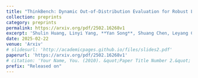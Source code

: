 ```yaml
---
title: "ThinkBench: Dynamic Out-of-Distribution Evaluation for Robust LLM Reasoning"
collection: preprints
category: preprints
permalink: https://arxiv.org/pdf/2502.16268v1
excerpt: 'Shulin Huang, Linyi Yang, **Yan Song**, Shuang Chen, Leyang Cui, Ziyu Wan,Qingcheng Zeng, Ying Wen, Kun Shao, Weinan Zhang, Jun Wang, Yue Zhang'
date: 2025-02-22
venue: 'Arxiv'
# slidesurl: 'http://academicpages.github.io/files/slides2.pdf'
paperurl: 'https://arxiv.org/pdf/2502.16268v1'
# citation: 'Your Name, You. (2010). &quot;Paper Title Number 2.&quot; <i>Journal 1</i>. 1(2).'
prefix: "Released on"
---
```

